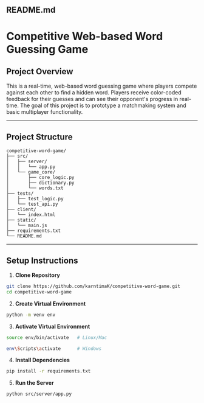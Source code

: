 ## **README.md**


# Competitive Web-based Word Guessing Game

## Project Overview
This is a real-time, web-based word guessing game where players compete against each other to find a hidden word. Players receive color-coded feedback for their guesses and can see their opponent's progress in real-time. The goal of this project is to prototype a matchmaking system and basic multiplayer functionality.

---

## Project Structure

```
competitive-word-game/
├── src/
│   ├── server/
│   │   └── app.py
│   └── game_core/
│       ├── core_logic.py
│       ├── dictionary.py
│       └── words.txt
├── tests/
│   ├── test_logic.py
│   └── test_api.py
├── client/
│   └── index.html
├── static/
│   └── main.js
├── requirements.txt
└── README.md
```

---

## Setup Instructions

1. **Clone Repository**
```bash
git clone https://github.com/karntimaK/competitive-word-game.git
cd competitive-word-game
````

2. **Create Virtual Environment**

```bash
python -m venv env
```
3. **Activate Virtual Environment**
```bash
source env/bin/activate   # Linux/Mac
```
```bash
env\Scripts\activate      # Windows
```

4. **Install Dependencies**

```bash
pip install -r requirements.txt
```

5. **Run the Server**

```bash
python src/server/app.py
```
